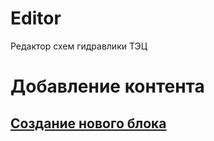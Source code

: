 # Editor
Редактор схем гидравлики ТЭЦ 

  # Добавление контента
  ## [Создание нового блока](#твоё_название)
  
<a name="CreateNewBlock"></a>
